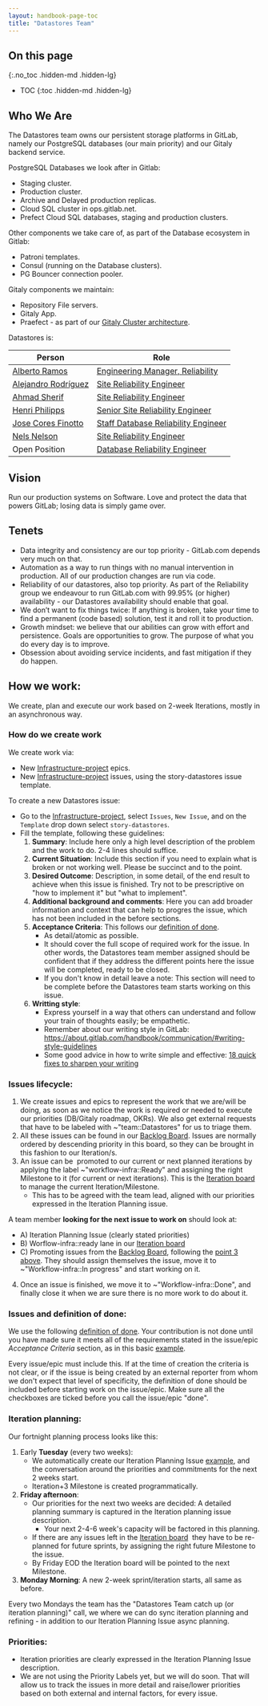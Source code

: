 ```yaml
---
layout: handbook-page-toc
title: "Datastores Team"
---
```


## On this page
{:.no_toc .hidden-md .hidden-lg}

- TOC
{:toc .hidden-md .hidden-lg}

## Who We Are

The Datastores team owns our persistent storage platforms in GitLab, namely our PostgreSQL databases (our main priority) and our Gitaly backend service.

PostgreSQL Databases we look after in Gitlab:
- Staging cluster.
- Production cluster.
- Archive and Delayed production replicas.
- Cloud SQL cluster in ops.gitlab.net.
- Prefect Cloud SQL databases, staging and production clusters.

Other components we take care of, as part of the Database ecosystem in Gitlab:
- Patroni templates.
- Consul (running on the Database clusters).
- PG Bouncer connection pooler.

Gitaly components we maintain:
- Repository File servers.
- Gitaly App.
- Praefect - as part of our [Gitaly Cluster architecture](https://docs.gitlab.com/ee/administration/gitaly/praefect.html).


Datastores is:

| Person | Role |
| ------ | ------ |
|[Alberto Ramos](/company/team/#albertoramos)|[Engineering Manager, Reliability](https://about.gitlab.com/job-families/engineering/infrastructure/engineering-management/#engineering-manager-reliability)|
|[Alejandro Rodríguez](/company/team/#eReGeBe)|[Site Reliability Engineer](/job-families/engineering/infrastructure/site-reliability-engineer/)|
|[Ahmad Sherif](/company/team/#ahmadsherif)|[Site Reliability Engineer](/job-families/engineering/infrastructure/site-reliability-engineer/)|
|[Henri Philipps](/company/team/#hphilipps)|[Senior Site Reliability Engineer](/job-families/engineering/infrastructure/site-reliability-engineer/)|
|[Jose Cores Finotto](/company/team/#jose-finotto)|[Staff Database Reliability Engineer](/job-families/engineering/infrastructure/database-reliability-engineer/)|
|[Nels Nelson](/company/team/#nnelson)|[Site Reliability Engineer](/job-families/engineering/infrastructure/site-reliability-engineer/)|
|Open Position|[Database Reliability Engineer](/job-families/engineering/infrastructure/database-reliability-engineer/)|


## Vision

Run our production systems on Software. Love and protect the data that powers GitLab; losing data is simply game over.

## Tenets

- Data integrity and consistency are our top priority - GitLab.com depends very much on that.
- Automation as a way to run things with no manual intervention in production. All of our production changes are run via code.
- Reliability of our datastores, also top priority. As part of the Reliability group we endeavour to run GitLab.com with 99.95% (or higher) availability - our Datastores availability should enable that goal.
- We don’t want to fix things twice: If anything is broken, take your time to find a permanent (code based) solution, test it and roll it to production.
- Growth mindset: we believe that our abilities can grow with effort and persistence. Goals are opportunities to grow. The purpose of what you do every day is to improve.
- Obsession about avoiding service incidents, and fast mitigation if they do happen.

## How we work: 

We create, plan and execute our work based on 2-week Iterations, mostly in an asynchronous way.

### How do we create work 
We create work via:
- New [Infrastructure-project](https://gitlab.com/gitlab-com/gl-infra/infrastructure) epics.
- New [Infrastructure-project](https://gitlab.com/gitlab-com/gl-infra/infrastructure) issues, using the story-datastores issue template.

To create a new Datastores issue:
- Go to the [Infrastructure-project](https://gitlab.com/gitlab-com/gl-infra/infrastructure), select `Issues`, `New Issue`, and on the `Template` drop down select `story-datastores`.
- Fill the template, following these guidelines:
  1. **Summary**: Include here only a high level description of the problem and the work to do. 2-4 lines should suffice.
  1. **Current Situation**: Include this section if you need to explain what is broken or not working well. Please be succinct and to the point.
  1. **Desired Outcome**: Description, in some detail, of the end result to achieve when this issue is finished. Try not to be prescriptive on "how to implement it" but "what to implement".
  1. **Additional background and comments**: Here you can add broader information and context that can help to progres the issue, which has not been included in the before sections.
  1. **Acceptance Criteria**: This follows our [definition of done](https://about.gitlab.com/handbook/engineering/infrastructure/team/reliability/datastores/#issues-and-definition-of-done). 
     - As detail/atomic as possible.
	 - It should cover the full scope of required work for the issue. In other words, the Datastores team member assigned should be confident that if they address the different points here the issue will be completed, ready to be closed.
	 - If you don't know in detail leave a note: This section will need to be complete before the Datastores team starts working on this issue.
  1. **Writting style**:
	 - Express yourself in a way that others can understand and follow your train of thoughts easily; be empathetic.
	 - Remember about our writing  style in GitLab: https://about.gitlab.com/handbook/communication/#writing-style-guidelines
	 - Some good advice in how to write simple and effective: [18 quick fixes to sharpen your writing](https://medium.com/swlh/write-to-express-not-to-impress-465d628f39fe)

### Issues lifecycle:
1. We create issues and epics to represent the work that we are/will be doing, as soon as we notice the work is required or needed to execute our priorities (DB/Gitaly roadmap, OKRs). We also get external requests that have to be labeled with ~"team::Datastores"  for us to triage them. 
2. All these issues can be found in our [Backlog Board](https://gitlab.com/groups/gitlab-com/gl-infra/-/boards/2024251?&label_name[]=team%3A%3ADatastores&label_name[]=workflow-infra%3A%3ATriage). Issues are normally ordered by descending priority in this board, so they can be brought in this fashion to our Iteration/s.
3. An issue can be  promoted to our current or next planned iterations by applying the label ~"workflow-infra::Ready" and assigning the right Milestone to it (for current or next iterations). This is the [Iteration board](https://gitlab.com/groups/gitlab-com/gl-infra/-/boards/1688503?milestone_title=Datastores%20team%20-%20W45&label_name[]=team%3A%3ADatastores) to manage the current Iteration/Milestone.
    - This has to be agreed with the team lead, aligned with our priorities expressed in the Iteration Planning issue.

A team member **looking for the next issue to work on** should look at:
- A) Iteration Planning Issue (clearly stated priorities) 
- B) Worflow-infra::ready lane in our [Iteration board](https://gitlab.com/groups/gitlab-com/gl-infra/-/boards/1688503?milestone_title=Datastores%20team%20-%20W45&label_name[]=team%3A%3ADatastores)
- C) Promoting issues from the [Backlog Board](https://gitlab.com/groups/gitlab-com/gl-infra/-/boards/2024251?&label_name[]=team%3A%3ADatastores&label_name[]=workflow-infra%3A%3ATriage), following the [point 3 above](https://gitlab.com/-/ide/project/gitlab-com/www-gitlab-com/edit/master/-/sites/handbook/source/handbook/engineering/infrastructure/team/reliability/datastores/index.html.md#issues-lifecycle). They should assign themselves the issue, move it to ~"Workflow-infra::In progress" and start working on it.

4. Once an issue is finished, we move it to ~"Workflow-infra::Done", and finally close it when we are sure there is no more work to do about it.

### Issues and definition of done:
We use the following [definition of done](https://www.agilealliance.org/glossary/definition-of-done). Your contribution is not done until you have made sure it meets all of the requirements stated in the issue/epic _Acceptance Criteria_ section, as in this basic [example](https://gitlab.com/gitlab-com/gl-infra/infrastructure/-/issues/10451).

Every issue/epic must include this. If at the time of creation the criteria is not clear, or if the issue is being created by an external reporter from whom we don't expect that level of specificity, the definition of done should be included before starting work on the issue/epic. Make sure all the checkboxes are ticked before you call the issue/epic "done".

### Iteration planning: 
Our fortnight planning process looks like this:
1. Early **Tuesday** (every two weeks):
	- We automatically create our Iteration Planning Issue [example](https://gitlab.com/gitlab-com/gl-infra/infrastructure/-/issues/11839), and the conversation around the priorities and commitments for the next 2 weeks start.
	- Iteration+3 Milestone is created programmatically.
2. **Friday afternoon**:
	- Our priorities for the next two weeks are decided: A detailed planning summary is captured in the Iteration planning issue  description.
		- Your next 2-4-6 week's capacity will be factored in this planning.
	- If there are any issues left in the [Iteration board](https://gitlab.com/groups/gitlab-com/gl-infra/-/boards/1688503?milestone_title=Datastores%20team%20-%20W45&label_name[]=team%3A%3ADatastores)  they have to be re-planned for future sprints, by assigning the right future Milestone to the issue.
	- By Friday EOD the Iteration board will be pointed to the next Milestone.
1. **Monday Morning**: A new 2-week sprint/iteration starts, all same as before.

Every two Mondays the team has the "Datastores Team catch up (or iteration planning)" call, we where we can do sync iteration planning and refining - in addition to our Iteration Planning Issue async planning.

### Priorities:
- Iteration priorities are clearly expressed in the Iteration Planning Issue description.
- We are not using the Priority Labels yet, but we will do soon. That will allow us to track the issues in more detail and raise/lower priorities based on both external and internal factors, for every issue.













